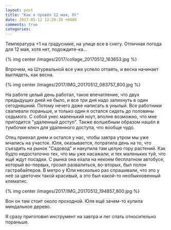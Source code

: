 ```yaml
---
layout: post
title: "Как я провёл 12 мая, Пт"
date: 2017-05-12 12:29:39 +0400
comments: true
categories: 
---
```

Температура +1 на градуснике, на улице все в снегу. Отличная погода для 12 мая, хотя нет, подождите-ка...

{% img center /images/2017/collage_20170512_163653.jpg %}

Впрочем, на Штурвальной все уже успело оттаять, и весна начинает выглядеть, как весна.

{% img center /images/2017/IMG_20170512_083757_800.jpg %}

На работе целый день работал, такое впечатление, что двух предыдущих дней не было, и все три дня надо запихнуть в один сегодняшний. Потому нечего даже написать в унылый. Все работники сваливали пораньше, и только один я остался сидеть до половины седьмого. С собой унес маленький ноут, вполне возможно, что мне пригодится "удаленный доступ". Также волшебным образом нашёл в тумбочке ключ для удаленного доступа, что вообще чудо.

Отец приехал днем и остался у нас, чтобы завтра утром мы уже мчались на участок. Юля, оказывается, потратила день на то, что съездить на рынок "Садовод" и накупила там целую гору растений. Как будто недостаточно тех, что мы уже насажали, и тех маленьких туй, что ещё ждут посадки. С рынка она ехала на некоем бесплатном автобусе, который во-первых, грозил развалиться, во-вторых, был полон гастрабайтеров. В метро у Юли несколько раз спрашивали, что это у неё за цветочек такой красивый, а это был какой-то необыкновенный клематис.

{% img center /images/2017/IMG_20170512_194857_800.jpg %}

Вон он там стоит около проходной. Юля ещё зачем-то купила миндальное дерево.

Я сразу приготовил инструмент на завтра и лег спать относительно пораньше.